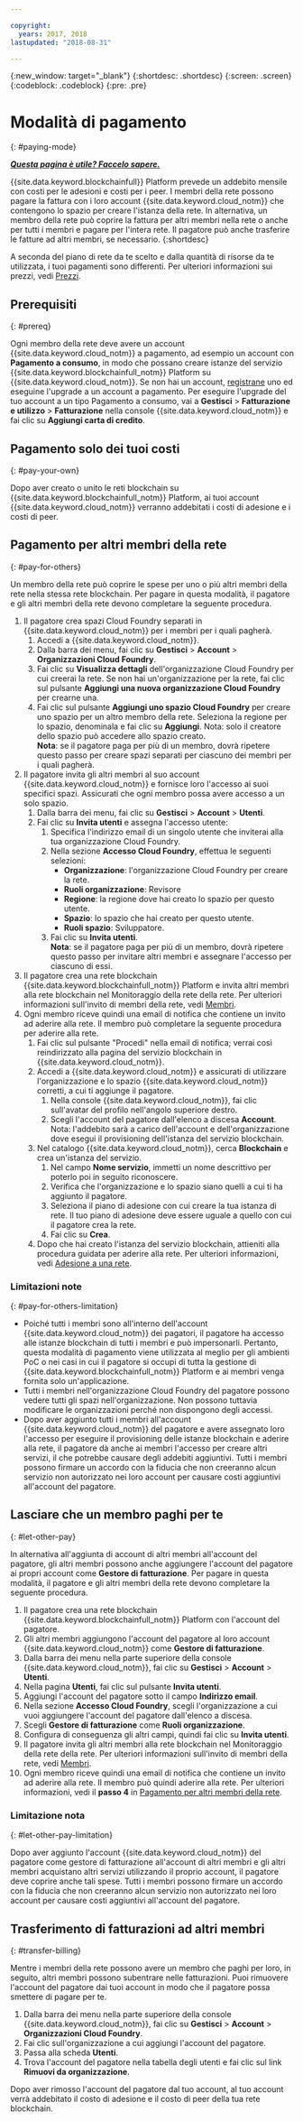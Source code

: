 ```yaml
---

copyright:
  years: 2017, 2018
lastupdated: "2018-08-31"

---
```


{:new_window: target="_blank"}
{:shortdesc: .shortdesc}
{:screen: .screen}
{:codeblock: .codeblock}
{:pre: .pre}

# Modalità di pagamento
{: #paying-mode}


***[Questa pagina è utile? Faccelo sapere.](https://www.surveygizmo.com/s3/4501493/IBM-Blockchain-Documentation)***


{{site.data.keyword.blockchainfull}} Platform prevede un addebito mensile con costi per le adesioni e costi per i peer. I membri della rete possono pagare la fattura con i loro account {{site.data.keyword.cloud_notm}} che contengono lo spazio per creare l'istanza della rete. In alternativa, un membro della rete può coprire la fattura per altri membri nella rete o anche per tutti i membri e pagare per l'intera rete. Il pagatore può anche trasferire le fatture ad altri membri, se necessario.
{:shortdesc}

A seconda del piano di rete da te scelto e dalla quantità di risorse da te utilizzata, i tuoi pagamenti sono differenti. Per ulteriori informazioni sui prezzi, vedi [Prezzi](pricing.html).

## Prerequisiti
{: #prereq}

Ogni membro della rete deve avere un account {{site.data.keyword.cloud_notm}} a pagamento, ad esempio un account con **Pagamento a consumo**, in modo che possano creare istanze del servizio {{site.data.keyword.blockchainfull_notm}} Platform su {{site.data.keyword.cloud_notm}}. Se non hai un account, [registrane](https://console.bluemix.net/registration/) uno ed eseguine l'upgrade a un account a pagamento. Per eseguire l'upgrade del tuo account a un tipo Pagamento a consumo, vai a **Gestisci** > **Fatturazione e utilizzo** > **Fatturazione** nella console {{site.data.keyword.cloud_notm}} e fai clic su **Aggiungi carta di credito**.


## Pagamento solo dei tuoi costi
{: #pay-your-own}

Dopo aver creato o unito le reti blockchain su {{site.data.keyword.blockchainfull_notm}} Platform, ai tuoi account {{site.data.keyword.cloud_notm}} verranno addebitati i costi di adesione e i costi di peer.


## Pagamento per altri membri della rete
{: #pay-for-others}

Un membro della rete può coprire le spese per uno o più altri membri della rete nella stessa rete blockchain. Per pagare in questa modalità, il pagatore e gli altri membri della rete devono completare la seguente procedura.

1. Il pagatore crea spazi Cloud Foundry separati in {{site.data.keyword.cloud_notm}} per i membri per i quali pagherà.
   1. Accedi a {{site.data.keyword.cloud_notm}}.
   2. Dalla barra dei menu, fai clic su **Gestisci** > **Account** > **Organizzazioni Cloud Foundry**.
   3. Fai clic su **Visualizza dettagli** dell'organizzazione Cloud Foundry per cui creerai la rete. Se non hai un'organizzazione per la rete, fai clic sul pulsante **Aggiungi una nuova organizzazione Cloud Foundry** per crearne una.
   4. Fai clic sul pulsante **Aggiungi uno spazio Cloud Foundry** per creare uno spazio per un altro membro della rete. Seleziona la regione per lo spazio, denominala e fai clic su **Aggiungi**.  Nota: solo il creatore dello spazio può accedere allo spazio creato.  
   **Nota**: se il pagatore paga per più di un membro, dovrà ripetere questo passo per creare spazi separati per ciascuno dei membri per i quali pagherà.
2. Il pagatore invita gli altri membri al suo account {{site.data.keyword.cloud_notm}} e fornisce loro l'accesso ai suoi specifici spazi. Assicurati che ogni membro possa avere accesso a un solo spazio.
   1. Dalla barra dei menu, fai clic su **Gestisci** > **Account** > **Utenti**.  
   2. Fai clic su **Invita utenti** e assegna l'accesso utente:
      1. Specifica l'indirizzo email di un singolo utente che inviterai alla tua organizzazione Cloud Foundry.
      2. Nella sezione **Accesso Cloud Foundry**, effettua le seguenti selezioni:
         - **Organizzazione**: l'organizzazione Cloud Foundry per creare la rete.
         - **Ruoli organizzazione**: Revisore
         - **Regione**: la regione dove hai creato lo spazio per questo utente.
         - **Spazio**: lo spazio che hai creato per questo utente.
         - **Ruoli spazio**: Sviluppatore.
      3. Fai clic su **Invita utenti**.  
   **Nota**: se il pagatore paga per più di un membro, dovrà ripetere questo passo per invitare altri membri e assegnare l'accesso per ciascuno di essi.
3. Il pagatore crea una rete blockchain {{site.data.keyword.blockchainfull_notm}} Platform e invita altri membri alla rete blockchain nel Monitoraggio della rete della rete. Per ulteriori informazioni sull'invito di membri della rete, vedi [Membri](https://console.bluemix.net/docs/services/blockchain/v10_dashboard.html#members).
4. Ogni membro riceve quindi una email di notifica che contiene un invito ad aderire alla rete. Il membro può completare la seguente procedura per aderire alla rete.
   1. Fai clic sul pulsante "Procedi" nella email di notifica; verrai così reindirizzato alla pagina del servizio blockchain in {{site.data.keyword.cloud_notm}}.
   2. Accedi a {{site.data.keyword.cloud_notm}} e assicurati di utilizzare l'organizzazione e lo spazio {{site.data.keyword.cloud_notm}} corretti, a cui ti aggiunge il pagatore.
      1. Nella console {{site.data.keyword.cloud_notm}}, fai clic sull'avatar del profilo nell'angolo superiore destro.
      2. Scegli l'account del pagatore dall'elenco a discesa **Account**.  Nota: l'addebito sarà a carico dell'account e dell'organizzazione dove esegui il provisioning dell'istanza del servizio blockchain.  
   3. Nel catalogo {{site.data.keyword.cloud_notm}}, cerca **Blockchain** e crea un'istanza del servizio.
      1. Nel campo **Nome servizio**, immetti un nome descrittivo per poterlo poi in seguito riconoscere.
      2. Verifica che l'organizzazione e lo spazio siano quelli a cui ti ha aggiunto il pagatore.
      3. Seleziona il piano di adesione con cui creare la tua istanza di rete. Il tuo piano di adesione deve essere uguale a quello con cui il pagatore crea la rete.
      4. Fai clic su **Crea**.
   4. Dopo che hai creato l'istanza del servizio blockchain, attieniti alla procedura guidata per aderire alla rete.  Per ulteriori informazioni, vedi [Adesione a una rete](https://console.bluemix.net/docs/services/blockchain/get_start.html#joining-a-network).

### Limitazioni note
{: #pay-for-others-limitation}
- Poiché tutti i membri sono all'interno dell'account {{site.data.keyword.cloud_notm}} dei pagatori, il pagatore ha accesso alle istanze blockchain di tutti i membri e può impersonarli. Pertanto, questa modalità di pagamento viene utilizzata al meglio per gli ambienti PoC o nei casi in cui il pagatore si occupi di tutta la gestione di {{site.data.keyword.blockchainfull_notm}} Platform e ai membri venga fornita solo un'applicazione.  
- Tutti i membri nell'organizzazione Cloud Foundry del pagatore possono vedere tutti gli spazi nell'organizzazione.  Non possono tuttavia modificare le organizzazioni perché non dispongono degli accessi.  
- Dopo aver aggiunto tutti i membri all'account {{site.data.keyword.cloud_notm}} del pagatore e avere assegnato loro l'accesso per eseguire il provisioning delle istanze blockchain e aderire alla rete, il pagatore dà anche ai membri l'accesso per creare altri servizi, il che potrebbe causare degli addebiti aggiuntivi. Tutti i membri possono firmare un accordo con la fiducia che non creeranno alcun servizio non autorizzato nei loro account per causare costi aggiuntivi all'account del pagatore.  

## Lasciare che un membro paghi per te
{: #let-other-pay}

In alternativa all'aggiunta di account di altri membri all'account del pagatore, gli altri membri possono anche aggiungere l'account del pagatore ai propri account come **Gestore di fatturazione**. Per pagare in questa modalità, il pagatore e gli altri membri della rete devono completare la seguente procedura.

1. Il pagatore crea una rete blockchain {{site.data.keyword.blockchainfull_notm}} Platform con l'account del pagatore.
2. Gli altri membri aggiungono l'account del pagatore al loro account {{site.data.keyword.cloud_notm}} come **Gestore di fatturazione**.
  1. Dalla barra dei menu nella parte superiore della console {{site.data.keyword.cloud_notm}}, fai clic su **Gestisci** > **Account** > **Utenti**.
  2. Nella pagina **Utenti**, fai clic sul pulsante **Invita utenti**.
  3. Aggiungi l'account del pagatore sotto il campo **Indirizzo email**.
  4. Nella sezione **Accesso Cloud Foundry**, scegli l'organizzazione a cui vuoi aggiungere l'account del pagatore dall'elenco a discesa.
  5. Scegli **Gestore di fatturazione** come **Ruoli organizzazione**.
  6. Configura di conseguenza gli altri campi, quindi fai clic su **Invita utenti**.  
3. Il pagatore invita gli altri membri alla rete blockchain nel Monitoraggio della rete della rete. Per ulteriori informazioni sull'invito di membri della rete, vedi [Membri](https://console.bluemix.net/docs/services/blockchain/v10_dashboard.html#members).
4. Ogni membro riceve quindi una email di notifica che contiene un invito ad aderire alla rete. Il membro può quindi aderire alla rete. Per ulteriori informazioni, vedi il **passo 4** in [Pagamento per altri membri della rete](#pay-for-others).

### Limitazione nota
{: #let-other-pay-limitation}

Dopo aver aggiunto l'account {{site.data.keyword.cloud_notm}} del pagatore come gestore di fatturazione all'account di altri membri e gli altri membri acquistano altri servizi utilizzando il proprio account, il pagatore deve coprire anche tali spese. Tutti i membri possono firmare un accordo con la fiducia che non creeranno alcun servizio non autorizzato nei loro account per causare costi aggiuntivi all'account del pagatore.  


## Trasferimento di fatturazioni ad altri membri
{: #transfer-billing}

Mentre i membri della rete possono avere un membro che paghi per loro, in seguito, altri membri possono subentrare nelle fatturazioni. Puoi rimuovere l'account del pagatore dai tuoi account in modo che il pagatore possa smettere di pagare per te.

1. Dalla barra dei menu nella parte superiore della console {{site.data.keyword.cloud_notm}}, fai clic su **Gestisci** > **Account** > **Organizzazioni Cloud Foundry**.
2. Fai clic sull'organizzazione a cui aggiungi l'account del pagatore.
3. Passa alla scheda **Utenti**.
4. Trova l'account del pagatore nella tabella degli utenti e fai clic sul link **Rimuovi da organizzazione**.

Dopo aver rimosso l'account del pagatore dal tuo account, al tuo account verrà addebitato il costo di adesione e il costo di peer della tua rete blockchain.
